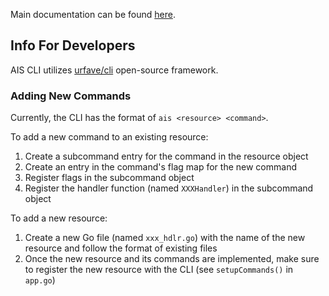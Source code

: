 Main documentation can be found [here](/docs/cli.md).

## Info For Developers

AIS CLI utilizes [urfave/cli](https://github.com/urfave/cli/blob/master/docs/v1/manual.md) open-source framework.

### Adding New Commands

Currently, the CLI has the format of `ais <resource> <command>`.

To add a new command to an existing resource:

1. Create a subcommand entry for the command in the resource object
2. Create an entry in the command's flag map for the new command
3. Register flags in the subcommand object
4. Register the handler function (named `XXXHandler`) in the subcommand object

To add a new resource:

1. Create a new Go file (named `xxx_hdlr.go`) with the name of the new resource and follow the format of existing files
2. Once the new resource and its commands are implemented, make sure to register the new resource with the CLI (see `setupCommands()` in `app.go`)
